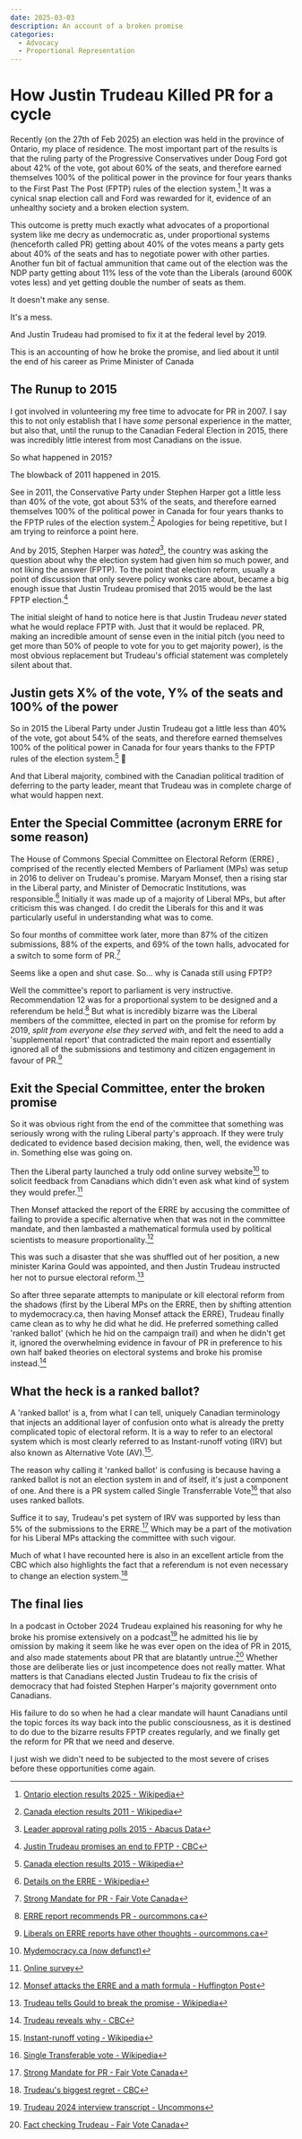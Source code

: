 ```yaml
---
date: 2025-03-03
description: An account of a broken promise
categories:
  - Advocacy
  - Proportional Representation
---
```


# How Justin Trudeau Killed PR for a cycle

Recently (on the 27th of Feb 2025) an election was held in the province of Ontario, my place of residence. The most important part of the results is that the ruling party of the Progressive Conservatives under Doug Ford got about 42% of the vote, got about 60% of the seats, and therefore earned themselves 100% of the political power in the province for four years thanks to the First Past The Post (FPTP) rules of the election system.[^1] It was a cynical snap election call and Ford was rewarded for it, evidence of an unhealthy society and a broken election system.

This outcome is pretty much exactly what advocates of a proportional system like me decry as undemocratic as, under proportional systems (henceforth called PR) getting about 40% of the votes means a party gets about 40% of the seats and has to negotiate power with other parties. Another fun bit of factual ammunition that came out of the election was the NDP party getting about 11% less of the vote than the Liberals (around 600K votes less) and yet getting double the number of seats as them.

It doesn't make any sense.

It's a mess.

And Justin Trudeau had promised to fix it at the federal level by 2019.

This is an accounting of how he broke the promise, and lied about it until the end of his career as Prime Minister of Canada

<!-- more -->

## The Runup to 2015

I got involved in volunteering my free time to advocate for PR in 2007. I say this to not only establish that I have *some* personal experience in the matter, but also that, until the runup to the Canadian Federal Election in 2015, there was incredibly little interest from most Canadians on the issue.

So what happened in 2015?

The blowback of 2011 happened in 2015.

See in 2011, the Conservative Party under Stephen Harper got a little less than 40% of the vote, got about 53% of the seats, and therefore earned themselves 100% of the political power in Canada for four years thanks to the FPTP rules of the election system.[^2] Apologies for being repetitive, but I am trying to reinforce a point here.

And by 2015, Stephen Harper was *hated*[^3], the country was asking the question about why the election system had given him so much power, and not liking the answer (FPTP). To the point that election reform, usually a point of discussion that only severe policy wonks care about, became a big enough issue that Justin Trudeau promised that 2015 would be the last FPTP election.[^4]

The initial sleight of hand to notice here is that Justin Trudeau *never* stated what he would replace FPTP with. Just that it would be replaced. PR, making an incredible amount of sense even in the initial pitch (you need to get more than 50% of people to vote for you to get majority power), is the most obvious replacement but Trudeau's official statement was completely silent about that.

## Justin gets X% of the vote, Y% of the seats and 100% of the power

So in 2015 the Liberal Party under Justin Trudeau got a little less than 40% of the vote, got about 54% of the seats, and therefore earned themselves 100% of the political power in Canada for four years thanks to the FPTP rules of the election system.[^5] 🤪

And that Liberal majority, combined with the Canadian political tradition of deferring to the party leader, meant that Trudeau was in complete charge of what would happen next.

## Enter the Special Committee (acronym ERRE for some reason)

The House of Commons Special Committee on Electoral Reform (ERRE) , comprised of the recently elected Members of Parliament (MPs) was setup in 2016 to deliver on Trudeau's promise. Maryam Monsef, then a rising star in the Liberal party, and Minister of Democratic Institutions, was responsible.[^6] Initially it was made up of a majority of Liberal MPs, but after criticism this was changed. I do credit the Liberals for this and it was particularly useful in understanding what was to come.

So four months of committee work later,  more than 87% of the citizen submissions, 88% of the experts, and 69% of the town halls, advocated for a switch to some form of PR.[^7]

Seems like a open and shut case. So... why is Canada still using FPTP?

Well the committee's report to parliament is very instructive. Recommendation 12 was for a proportional system to be designed and a referendum be held.[^8] But what is incredibly bizarre was the Liberal members of the committee, elected in part on the promise for reform by 2019, *split from everyone else they served with*, and felt the need to add a 'supplemental report' that contradicted the main report and essentially ignored all of the submissions and testimony and citizen engagement in favour of PR.[^9]

## Exit the Special Committee, enter the broken promise

So it was obvious right from the end of the committee that something was seriously wrong with the ruling Liberal party's approach. If they were truly dedicated to evidence based decision making, then, well, the evidence was in. Something else was going on.

Then the Liberal party launched a truly odd online survey website[^10] to solicit feedback from Canadians which didn't even ask what kind of system they would prefer.[^11]

Then Monsef attacked the report of the ERRE by accusing the committee of failing to provide a specific alternative when that was not in the committee mandate, and then lambasted a mathematical formula used by political scientists to measure proportionality.[^12]

This was such a disaster that she was shuffled out of her position, a new minister Karina Gould was appointed, and then Justin Trudeau instructed her not to pursue electoral reform.[^13]

So after three separate attempts to manipulate or kill electoral reform from the shadows (first by the Liberal MPs on the ERRE, then by shifting attention to mydemocracy.ca, then having Monsef attack the ERRE), Trudeau finally came clean as to why he did what he did. He preferred something called 'ranked ballot' (which he hid on the campaign trail) and when he didn't get it, ignored the overwhelming evidence in favour of PR in preference to his own half baked theories on electoral systems and broke his promise instead.[^14]

## What the heck is a ranked ballot?

A 'ranked ballot' is a, from what I can tell, uniquely Canadian terminology that injects an additional layer of confusion onto what is already the pretty complicated topic of electoral reform. It is a way to refer to an electoral system which is most clearly referred to as Instant-runoff voting (IRV) but also known as Alternative Vote (AV).[^15].

The reason why calling it 'ranked ballot' is confusing is because having a ranked ballot is not an election system in and of itself, it's just a component of one. And there is a PR system called Single Transferrable Vote[^16] that also uses ranked ballots.

Suffice it to say, Trudeau's pet system of IRV was supported by less than 5% of the submissions to the ERRE.[^7] Which may be a part of the motivation for his Liberal MPs attacking the committee with such vigour.

Much of what I have recounted here is also in an excellent article from the CBC which also highlights the fact that a referendum is not even necessary to change an election system.[^17]

## The final lies

In a podcast in October 2024 Trudeau explained his reasoning for why he broke his promise extensively on a podcast[^18] he admitted his lie by omission by making it seem like he was ever open on the idea of PR in 2015, and also made statements about PR that are blatantly untrue.[^19] Whether those are deliberate lies or just incompetence does not really matter. What matters is that Canadians elected Justin Trudeau to fix the crisis of democracy that had foisted Stephen Harper's majority government onto Canadians.

His failure to do so when he had a clear mandate will haunt Canadians until the topic forces its way back into the public consciousness, as it is destined to do due to the bizarre results FPTP creates regularly, and we finally get the reform for PR that we need and deserve.

I just wish we didn't need to be subjected to the most severe of crises before these opportunities come again.

[^1]: [Ontario election results 2025 - Wikipedia](https://en.wikipedia.org/wiki/2025_Ontario_general_election)
[^2]: [Canada election results 2011 - Wikipedia](https://en.wikipedia.org/wiki/2011_Canadian_federal_election)
[^3]: [Leader approval rating polls 2015 - Abacus Data](https://abacusdata.ca/election-2015-may-trudeau-and-mulcair-images-improve-harper-negatives-rise/)
[^4]: [Justin Trudeau promises an end to FPTP - CBC](https://www.cbc.ca/news/politics/justin-trudeau-vows-to-end-1st-past-the-post-voting-in-platform-speech-1.3114902)
[^5]: [Canada election results 2015 - Wikipedia](https://en.wikipedia.org/wiki/2015_Canadian_federal_election)
[^6]: [Details on the ERRE - Wikipedia](https://en.wikipedia.org/wiki/Canadian_House_of_Commons_Special_Committee_on_Electoral_Reform#Citizen_submissions)
[^7]: [Strong Mandate for PR - Fair Vote Canada](https://www.fairvote.ca/03/11/2016/strong-mandate/)
[^8]: [ERRE report recommends PR - ourcommons.ca](https://www.ourcommons.ca/documentviewer/en/42-1/erre/report-3/page-408)
[^9]: [Liberals on ERRE reports have other thoughts - ourcommons.ca](https://www.ourcommons.ca/DocumentViewer/en/42-1/erre/report-3/page-435)
[^10]: [Mydemocracy.ca (now defunct)](http://www.mydemocracy.ca)
[^11]: [Online survey](https://www.policymagazine.ca/the-train-wreck-of-liberal-electoral-reform/)
[^12]: [Monsef attacks the ERRE and a math formula - Huffington Post](https://www.huffpost.com/archive/ca/entry/maryam-monsef-tries-to-use-math-formula-to-mock-electoral-reform_n_13358776)
[^13]: [Trudeau tells Gould to break the promise - Wikipedia](https://en.wikipedia.org/wiki/Canadian_House_of_Commons_Special_Committee_on_Electoral_Reform#Aftermath_and_outcomes)
[^14]: [Trudeau reveals why - CBC](https://www.cbc.ca/news/politics/trudeau-electoral-reform-1.3976345)
[^15]: [Instant-runoff voting - Wikipedia](https://en.wikipedia.org/wiki/Instant-runoff_voting)
[^16]: [Single Transferable vote - Wikipedia](https://en.wikipedia.org/wiki/Single_transferable_vote)
[^17]: [Trudeau's biggest regret - CBC](https://www.cbc.ca/news/politics/trudeau-electoral-reform-biggest-regret-1.7426407)
[^18]: [Trudeau 2024 interview transcript - Uncommons](https://www.uncommons.ca/p/justin-trudeau-on-uncommons)
[^19]: [Fact checking Trudeau - Fair Vote Canada](https://www.fairvote.ca/03/10/2024/fact-checking-justin-trudeau-on-electoral-reform/)
